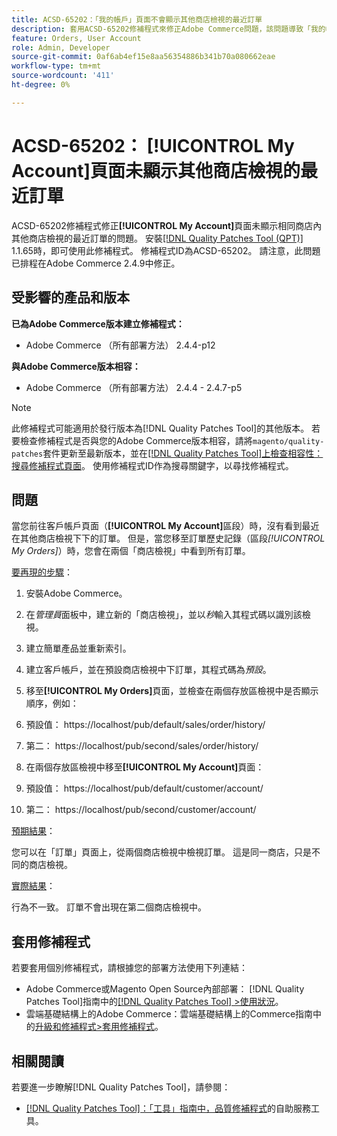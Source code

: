 ```yaml
---
title: ACSD-65202：「我的帳戶」頁面不會顯示其他商店檢視的最近訂單
description: 套用ACSD-65202修補程式來修正Adobe Commerce問題，該問題導致「我的帳戶」頁面無法顯示同一商店內其他商店檢視的最近訂單。
feature: Orders, User Account
role: Admin, Developer
source-git-commit: 0af6ab4ef15e8aa56354886b341b70a080662eae
workflow-type: tm+mt
source-wordcount: '411'
ht-degree: 0%

---
```



# ACSD-65202： [!UICONTROL My Account]頁面未顯示其他商店檢視的最近訂單

ACSD-65202修補程式修正&#x200B;**[!UICONTROL My Account]**&#x200B;頁面未顯示相同商店內其他商店檢視的最近訂單的問題。 安裝[[!DNL Quality Patches Tool (QPT)]](/help/tools/quality-patches-tool/quality-patches-tool-to-self-serve-quality-patches.md) 1.1.65時，即可使用此修補程式。 修補程式ID為ACSD-65202。 請注意，此問題已排程在Adobe Commerce 2.4.9中修正。

## 受影響的產品和版本

**已為Adobe Commerce版本建立修補程式：**

* Adobe Commerce （所有部署方法） 2.4.4-p12

**與Adobe Commerce版本相容：**

* Adobe Commerce （所有部署方法） 2.4.4 - 2.4.7-p5

>[!NOTE]
>
>此修補程式可能適用於發行版本為[!DNL Quality Patches Tool]的其他版本。 若要檢查修補程式是否與您的Adobe Commerce版本相容，請將`magento/quality-patches`套件更新至最新版本，並在[[!DNL Quality Patches Tool]上檢查相容性：搜尋修補程式頁面](https://experienceleague.adobe.com/tools/commerce-quality-patches/index.html)。 使用修補程式ID作為搜尋關鍵字，以尋找修補程式。

## 問題

當您前往客戶帳戶頁面（**[!UICONTROL My Account]**&#x200B;區段）時，沒有看到最近在其他商店檢視下下的訂單。 但是，當您移至訂單歷史記錄（區段&#x200B;*[!UICONTROL My Orders]*）時，您會在兩個「商店檢視」中看到所有訂單。

<u>要再現的步驟</u>：

1. 安裝Adobe Commerce。
1. 在&#x200B;*管理員*&#x200B;面板中，建立新的「商店檢視」，並以&#x200B;*秒*&#x200B;輸入其程式碼以識別該檢視。
1. 建立簡單產品並重新索引。
1. 建立客戶帳戶，並在預設商店檢視中下訂單，其程式碼為&#x200B;*預設*。
1. 移至&#x200B;**[!UICONTROL My Orders]**&#x200B;頁面，並檢查在兩個存放區檢視中是否顯示順序，例如：
1. 預設值： https://localhost/pub/default/sales/order/history/
1. 第二： https://localhost/pub/second/sales/order/history/

1. 在兩個存放區檢視中移至&#x200B;**[!UICONTROL My Account]**&#x200B;頁面：
1. 預設值： https://localhost/pub/default/customer/account/
1. 第二： https://localhost/pub/second/customer/account/

<u>預期結果</u>：

您可以在「訂單」頁面上，從兩個商店檢視中檢視訂單。 這是同一商店，只是不同的商店檢視。

<u>實際結果</u>：

行為不一致。 訂單不會出現在第二個商店檢視中。

## 套用修補程式

若要套用個別修補程式，請根據您的部署方法使用下列連結：

* Adobe Commerce或Magento Open Source內部部署： [!DNL Quality Patches Tool]指南中的[[!DNL Quality Patches Tool] >使用狀況](/help/tools/quality-patches-tool/usage.md)。
* 雲端基礎結構上的Adobe Commerce：雲端基礎結構上的Commerce指南中的[升級和修補程式>套用修補程式](https://experienceleague.adobe.com/docs/commerce-cloud-service/user-guide/develop/upgrade/apply-patches.html)。

## 相關閱讀

若要進一步瞭解[!DNL Quality Patches Tool]，請參閱：

* [[!DNL Quality Patches Tool]：「工具」指南中，品質修補程式](/help/tools/quality-patches-tool/quality-patches-tool-to-self-serve-quality-patches.md)的自助服務工具。
